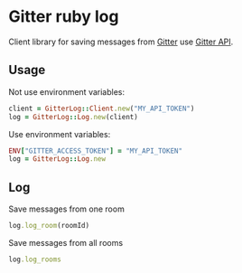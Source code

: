 # Gitter ruby log

Client library for saving messages from [Gitter](https://gitter.im) use [Gitter API](https://developer.gitter.im/docs).

## Usage

Not use environment variables:

```ruby
client = GitterLog::Client.new("MY_API_TOKEN")
log = GitterLog::Log.new(client)
```

Use environment variables:

```ruby
ENV["GITTER_ACCESS_TOKEN"] = "MY_API_TOKEN"
log = GitterLog::Log.new
```

## Log

Save messages from one room

```ruby
log.log_room(roomId)
```

Save messages from all rooms

```ruby
log.log_rooms
```
